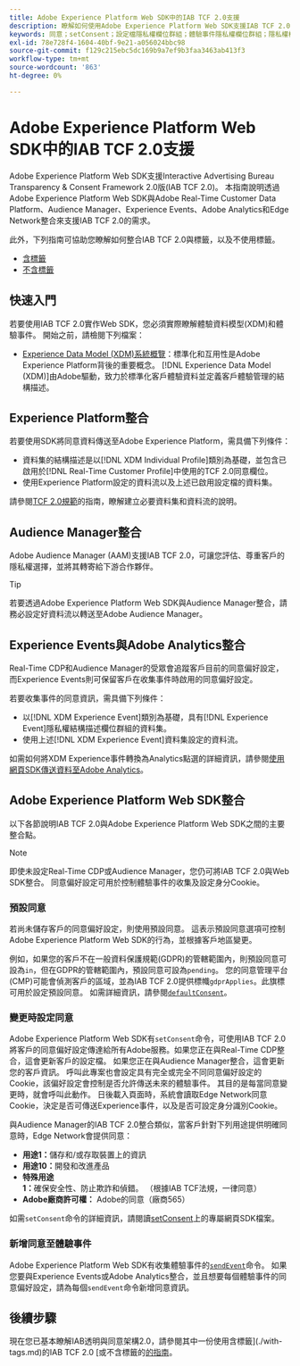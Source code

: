 ```yaml
---
title: Adobe Experience Platform Web SDK中的IAB TCF 2.0支援
description: 瞭解如何使用Adobe Experience Platform Web SDK支援IAB TCF 2.0同意偏好設定
keywords: 同意；setConsent；設定檔隱私權欄位群組；體驗事件隱私權欄位群組；隱私權欄位群組；IAB TCF 2.0；Real-Time CDP；
exl-id: 78e728f4-1604-40bf-9e21-a056024bbc98
source-git-commit: f129c215ebc5dc169b9a7ef9b3faa3463ab413f3
workflow-type: tm+mt
source-wordcount: '863'
ht-degree: 0%

---
```


# Adobe Experience Platform Web SDK中的IAB TCF 2.0支援

Adobe Experience Platform Web SDK支援Interactive Advertising Bureau Transparency &amp; Consent Framework 2.0版(IAB TCF 2.0)。 本指南說明透過Adobe Experience Platform Web SDK與Adobe Real-Time Customer Data Platform、Audience Manager、Experience Events、Adobe Analytics和Edge Network整合來支援IAB TCF 2.0的需求。

此外，下列指南可協助您瞭解如何整合IAB TCF 2.0與標籤，以及不使用標籤。

- [含標籤](./with-tags.md)
- [不含標籤](./without-tags.md)

## 快速入門

若要使用IAB TCF 2.0實作Web SDK，您必須實際瞭解體驗資料模型(XDM)和體驗事件。 開始之前，請檢閱下列檔案：

- [Experience Data Model (XDM)系統概覽](../../../xdm/home.md)：標準化和互用性是Adobe Experience Platform背後的重要概念。 [!DNL Experience Data Model (XDM)]由Adobe驅動，致力於標準化客戶體驗資料並定義客戶體驗管理的結構描述。

## Experience Platform整合

若要使用SDK將同意資料傳送至Adobe Experience Platform，需具備下列條件：

- 資料集的結構描述是以[!DNL XDM Individual Profile]類別為基礎，並包含已啟用於[!DNL Real-Time Customer Profile]中使用的TCF 2.0同意欄位。
- 使用Experience Platform設定的資料流以及上述已啟用設定檔的資料集。

請參閱[TCF 2.0規範](../../../landing/governance-privacy-security/consent/iab/overview.md)的指南，瞭解建立必要資料集和資料流的說明。

## Audience Manager整合

Adobe Audience Manager (AAM)支援IAB TCF 2.0，可讓您評估、尊重客戶的隱私權選擇，並將其轉寄給下游合作夥伴。<!--For more information, read the documentation on [Sending Data to Audience Manager](../audience-manager/audience-manager-overview.md).-->

>[!TIP]
>
>若要透過Adobe Experience Platform Web SDK與Audience Manager整合，請務必設定好資料流以轉送至Adobe Audience Manager。

## Experience Events與Adobe Analytics整合

Real-Time CDP和Audience Manager的受眾會追蹤客戶目前的同意偏好設定，而Experience Events則可保留客戶在收集事件時啟用的同意偏好設定。

若要收集事件的同意資訊，需具備下列條件：

- 以[!DNL XDM Experience Event]類別為基礎，具有[!DNL Experience Event]隱私權結構描述欄位群組的資料集。
- 使用上述[!DNL XDM Experience Event]資料集設定的資料流。

如需如何將XDM Experience事件轉換為Analytics點選的詳細資訊，請參閱[使用網頁SDK傳送資料至Adobe Analytics](/help/web-sdk/use-cases/adobe-analytics.md)。

## Adobe Experience Platform Web SDK整合

以下各節說明IAB TCF 2.0與Adobe Experience Platform Web SDK之間的主要整合點。

>[!NOTE]
>
>即使未設定Real-Time CDP或Audience Manager，您仍可將IAB TCF 2.0與Web SDK整合。 同意偏好設定可用於控制體驗事件的收集及設定身分Cookie。

### 預設同意

若尚未儲存客戶的同意偏好設定，則使用預設同意。 這表示預設同意選項可控制Adobe Experience Platform Web SDK的行為，並根據客戶地區變更。

例如，如果您的客戶不在一般資料保護規範(GDPR)的管轄範圍內，則預設同意可設為`in`，但在GDPR的管轄範圍內，預設同意可設為`pending`。 您的同意管理平台(CMP)可能會偵測客戶的區域，並為IAB TCF 2.0提供標幟`gdprApplies`。此旗標可用於設定預設同意。 如需詳細資訊，請參閱[`defaultConsent`](/help/web-sdk/commands/configure/defaultconsent.md)。

### 變更時設定同意

Adobe Experience Platform Web SDK有`setConsent`命令，可使用IAB TCF 2.0將客戶的同意偏好設定傳達給所有Adobe服務。如果您正在與Real-Time CDP整合，這會更新客戶的設定檔。 如果您正在與Audience Manager整合，這會更新您的客戶資訊。 呼叫此專案也會設定具有完全或完全不同同意偏好設定的Cookie，該偏好設定會控制是否允許傳送未來的體驗事件。 其目的是每當同意變更時，就會呼叫此動作。 日後載入頁面時，系統會讀取Edge Network同意Cookie，決定是否可傳送Experience事件，以及是否可設定身分識別Cookie。

與Audience Manager的IAB TCF 2.0整合類似，當客戶針對下列用途提供明確同意時，Edge Network會提供同意：

- **用途1：**&#x200B;儲存和/或存取裝置上的資訊
- **用途10：**&#x200B;開發和改進產品
- **特殊用途1：**&#x200B;確保安全性、防止欺詐和偵錯。 （根據IAB TCF法規，一律同意）
- **Adobe廠商許可權：** Adobe的同意（廠商565）

如需`setConsent`命令的詳細資訊，請閱讀[setConsent](../../../web-sdk/commands/setconsent.md)上的專屬網頁SDK檔案。

### 新增同意至體驗事件

Adobe Experience Platform Web SDK有收集體驗事件的[`sendEvent`](/help/web-sdk/commands/sendevent/overview.md)命令。 如果您要與Experience Events或Adobe Analytics整合，並且想要每個體驗事件的同意偏好設定，請為每個`sendEvent`命令新增同意資訊。

## 後續步驟

現在您已基本瞭解IAB透明與同意架構2.0，請參閱其中一份使用含標籤](./with-tags.md)的IAB TCF 2.0 [或不含標籤的[的指南](./without-tags.md)。
